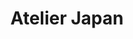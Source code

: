 ---
layout: post
title: Atelier Japan
summary: Benieuwd naar het allereerste thema? Ontdek hier alles over het atelier JAPAN! 
featured-img: japan
---